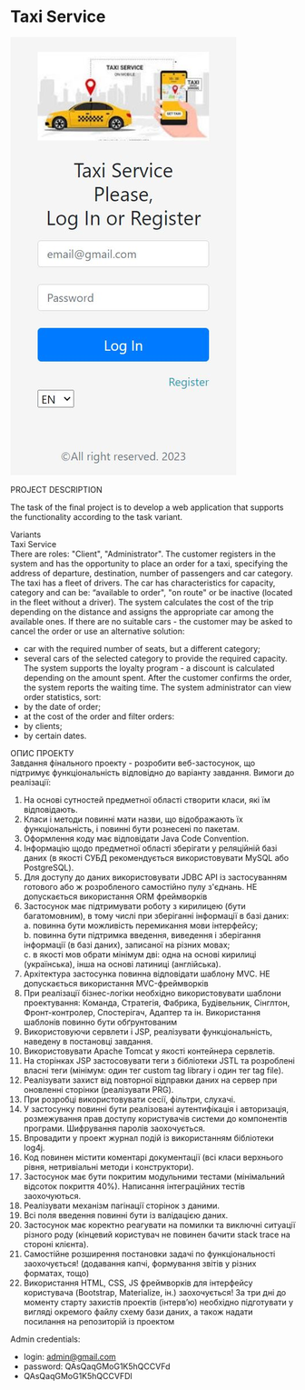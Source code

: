# Taxi Service

![](taxiservice.JPG)

PROJECT DESCRIPTION

The task of the final project is to develop a web application that supports the functionality according to the task variant.

Variants<br>
Taxi Service<br>
There are roles: "Client", "Administrator".
The customer registers in the system and has the opportunity to place an order for a taxi, specifying the address of departure, destination, number of passengers and car category.
The taxi has a fleet of drivers. The car has characteristics for capacity, category and can be: “available to order", "on route" or be inactive (located in the fleet without a driver).
The system calculates the cost of the trip depending on the distance and assigns the appropriate car among the available ones. If there are no suitable cars - the customer may be asked to cancel the order or use an alternative solution:
- car with the required number of seats, but a different category;
- several cars of the selected category to provide the required capacity.
The system supports the loyalty program - a discount is calculated depending on the amount spent.
After the customer confirms the order, the system reports the waiting time.
The system administrator can view order statistics, sort:
- by the date of order;
- at the cost of the order
and filter orders:
- by clients;
- by certain dates.

ОПИС ПРОЕКТУ<br>
Завдання фінального проекту - розробити веб-застосунок, що підтримує функціональність відповідно до варіанту завдання.
Вимоги до реалізації: 
1. На основі сутностей предметної області створити класи, які їм відповідають. 
2. Класи і методи повинні мати назви, що відображають їх функціональність, і повинні бути рознесені по пакетам. 
3. Оформлення коду має відповідати Java Code Convention. 
4. Інформацію щодо предметної області зберігати у реляційній базі даних (в якості СУБД рекомендується використовувати MySQL або PostgreSQL). 
5. Для доступу до даних використовувати JDBC API із застосуванням готового або ж розробленого самостійно пулу з'єднань.
НЕ допускається використання ORM фреймворків
6. Застосунок має підтримувати роботу з кирилицею (бути багатомовним), в тому числі при зберіганні інформації в базі даних:<br> 
a. повинна бути можливість перемикання мови інтерфейсу;<br>
b. повинна бути підтримка введення, виведення і зберігання інформації (в базі даних), записаної на різних мовах;<br> 
c. в якості мов обрати мінімум дві: одна на основі кирилиці (українська), інша на основі латиниці (англійська). 
7. Архітектура застосунка повинна відповідати шаблону MVC.
НЕ допускається використання MVC-фреймворків
8. При реалізації бізнес-логіки необхідно використовувати шаблони проектування: Команда, Стратегія, Фабрика, Будівельник, Сінглтон, Фронт-контролер, Спостерігач, Адаптер та ін.
Використання шаблонів повинно бути обґрунтованим
9. Використовуючи сервлети і JSP, реалізувати функціональність, наведену в постановці завдання. 
10. Використовувати Apache Tomcat у якості контейнера сервлетів. 
11. На сторінках JSP застосовувати теги з бібліотеки JSTL та розроблені власні теги (мінімум: один тег custom tag library і один тег tag file). 
12. Реалізувати захист від повторної відправки даних на сервер при оновленні сторінки (реалізувати PRG). 
13. При розробці використовувати сесії, фільтри, слухачі.
14. У застосунку повинні бути реалізовані аутентифікація і авторизація, розмежування прав доступу користувачів системи до компонентів програми. Шифрування паролів заохочується. 
15. Впровадити у проект журнал подій із використанням бібліотеки log4j. 
16. Код повинен містити коментарі документації (всі класи верхнього рівня, нетривіальні методи і конструктори). 
17. Застосунок має бути покритим модульними тестами (мінімальний відсоток покриття 40%).
Написання інтеграційних тестів заохочуються. 
18. Реалізувати механізм пагінації сторінок з даними. 
19. Всі поля введення повинні бути із валідацією даних. 
20. Застосунок має коректно реагувати на помилки та виключні ситуації різного роду (кінцевий користувач не повинен бачити stack trace на стороні клієнта). 
21. Самостійне розширення постановки задачі по функціональності заохочується! (додавання капчі, формування звітів у різних форматах, тощо) 
22. Використання HTML, CSS, JS фреймворків для інтерфейсу користувача (Bootstrap, Materialize, ін.) заохочується!
За три дні до моменту старту захистів проектів (інтерв’ю) необхідно підготувати у вигляді окремого файлу схему бази даних, а також надати посилання на репозиторій із проектом <br>

Admin credentials:<br>
- login: admin@gmail.com
- password: QAsQaqGMoG1K5hQCCVFd
- QAsQaqGMoG1K5hQCCVFDl